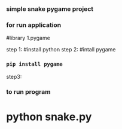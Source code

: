 ### simple snake pygame project 

### for run application
#library
1.pygame 

step 1:
#install python
step 2:
#intall pygame
### `pip install pygame`
step3:
### to run program
# python snake.py
